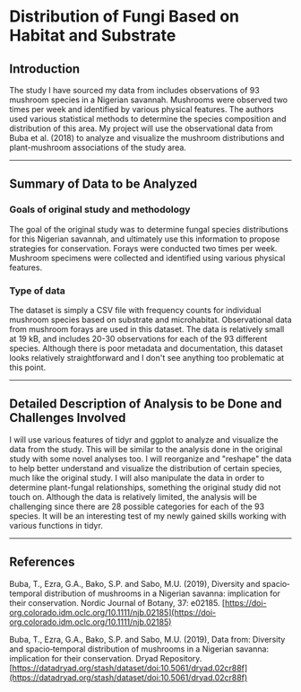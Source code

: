 ﻿# Distribution of Fungi Based on Habitat and Substrate

## Introduction

The study I have sourced my data from includes observations of 93 mushroom species in a Nigerian savannah. Mushrooms were observed two times per week and identified by various physical features. The authors used various statistical methods to determine the species composition and distribution of this area. My project will use the observational data from Buba et al. (2018) to analyze and visualize the mushroom distributions and plant-mushroom associations of the study area. 





<hr>

## Summary of Data to be Analyzed

### Goals of original study and methodology
The goal of the original study was to determine fungal species distributions for this Nigerian savannah, and ultimately use this information to propose strategies for conservation.
Forays were conducted two times per week. Mushroom specimens were collected and identified using various physical features. 

### Type of data  
The dataset is simply a CSV file with frequency counts for individual mushroom species based on substrate and microhabitat. Observational data from mushroom forays are used in this dataset. The data is relatively small at 19 kB, and includes 20-30 observations for each of the 93 different species. Although there is poor metadata and documentation, this dataset looks relatively straightforward and I don't see anything too problematic at this point. 



<hr>

## Detailed Description of Analysis to be Done and Challenges Involved

I will use various features of tidyr and ggplot to analyze and visualize the data from the study. This will be similar to the analysis done in the original study with some novel analyses too. I will reorganize and "reshape" the data to help better understand and visualize the distribution of certain species, much like the original study. I will also manipulate the data in order to determine plant-fungal relationships, something the original study did not touch on. Although the data is relatively limited, the analysis will be challenging since there are 28 possible categories for each of the 93 species. It will be an interesting test of my newly gained skills working with various functions in tidyr. 





<hr>

## References 

Buba, T., Ezra, G.A., Bako, S.P. and Sabo, M.U. (2019), Diversity and spacio‐temporal distribution of mushrooms in a Nigerian savanna: implication for their conservation. Nordic Journal of Botany, 37: e02185. [https://doi-org.colorado.idm.oclc.org/10.1111/njb.02185](https://doi-org.colorado.idm.oclc.org/10.1111/njb.02185)

Buba, T., Ezra, G.A., Bako, S.P. and Sabo, M.U. (2019), Data from: Diversity and spacio‐temporal distribution of mushrooms in a Nigerian savanna: implication for their conservation. Dryad Repository.
[https://datadryad.org/stash/dataset/doi:10.5061/dryad.02cr88f](https://datadryad.org/stash/dataset/doi:10.5061/dryad.02cr88f)
